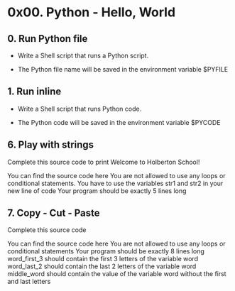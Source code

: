 # 0x00. Python - Hello, World

## 0. Run Python file

* Write a Shell script that runs a Python script.

* The Python file name will be saved in the environment variable $PYFILE

## 1. Run inline

* Write a Shell script that runs Python code.

* The Python code will be saved in the environment variable $PYCODE


## 6. Play with strings

Complete this source code to print Welcome to Holberton School!

You can find the source code here
You are not allowed to use any loops or conditional statements.
You have to use the variables str1 and str2 in your new line of code
Your program should be exactly 5 lines long

## 7. Copy - Cut - Paste
Complete this source code

You can find the source code here
You are not allowed to use any loops or conditional statements
Your program should be exactly 8 lines long
word_first_3 should contain the first 3 letters of the variable word
word_last_2 should contain the last 2 letters of the variable word
middle_word should contain the value of the variable word without the first and last letters
